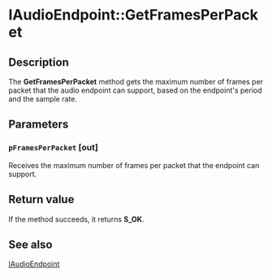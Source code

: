 # IAudioEndpoint::GetFramesPerPacket

## Description

The **GetFramesPerPacket** method gets the maximum number of frames per packet that the audio endpoint can support, based on the endpoint's period and the sample rate.

## Parameters

### `pFramesPerPacket` [out]

Receives the maximum number of frames per packet that the endpoint can support.

## Return value

If the method succeeds, it returns **S_OK**.

## See also

[IAudioEndpoint](https://learn.microsoft.com/windows/desktop/api/audioengineendpoint/nn-audioengineendpoint-iaudioendpoint)
